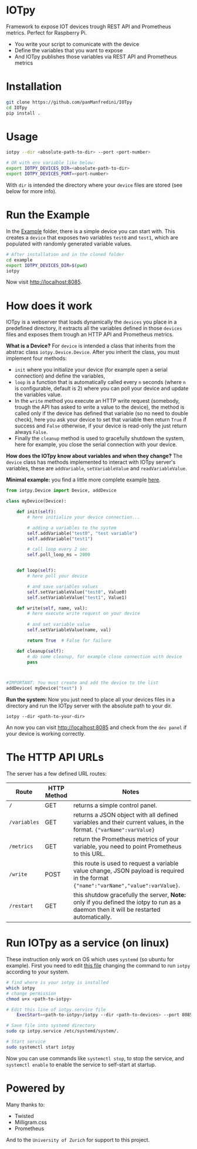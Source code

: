 # IOTpy
Framework to expose IOT devices trough REST API and Prometheus metrics. Perfect for Raspberry Pi.

- You write your script to comunicate with the device
- Define the variables that you want to expose 
- And IOTpy publishes those variables via REST API and Prometheus metrics

# Installation
```bash
git clone https://github.com/panManfredini/IOTpy
cd IOTpy
pip install .
```
# Usage
```bash
iotpy --dir <absolute-path-to-dir> --port <port-number>

# OR with env variable like below:
export IOTPY_DEVICES_DIR=<absolute-path-to-dir>
export IOTPY_DEVICES_PORT=<port-number>
```
With `dir` is intended the directory where your `device` files are stored (see below for more info).

# Run the Example

In the [Example](https://github.com/panManfredini/IOTpy/tree/main/example) folder, there is a simple device you can start with. This creates a `device` that exposes two variables `test0` and `test1`, 
which are populated with randomly generated variable values.

```bash
# After installation and in the cloned folder
cd example
export IOTPY_DEVICES_DIR=$(pwd)
iotpy
```
Now visit [http://localhost:8085](http://localhost:8085).


# How does it work
IOTpy is a webserver that loads dynamically the `devices` you place in a predefined directory, it extracts all the 
variables defined in those `devices` files and exposes them trough an HTTP API and Prometheus metrics.

**What is a Device?** For `device` is intended a class that inherits from the abstrac class `iotpy.Device.Device`. After you inherit the class, you must implement
four methods: 
- `init` where you initialize your device (for example open a serial connection) and define the variables, 
- `loop` is a function that is automatically called every `n` seconds (where `n` is configurable, default is 2) where you can poll your device and update the variables value. 
- In the `write` method you execute an HTTP write request (somebody, trough the API has asked to write a value to the device), the method is called only if the device has defined that variable (so no need to double check), here you ask your device to set that variable then return `True` if success and `False` otherwise, if your device is read-only the just return always `False`.
- Finally the `cleanup` method is used to gracefully shutdown the system, here for example, you close the serial connection with your device.

**How does the IOTpy know about variables and when they change?**  The `device` class has methods implemented to interact with IOTpy server's variables, these are `addVariable`, `setVariableValue` and `readVariableValue`. 

**Minimal example:** you find a little more complete example [here](https://github.com/panManfredini/IOTpy/blob/main/example/exampleDevice.py).

```python
from iotpy.Device import Device, addDevice

class myDevice(Device):

    def init(self):
        # here initialize your device connection...

        # adding a variables to the system
        self.addVariable("test0", "test variable")
        self.addVariable("test1")

        # call loop every 2 sec
        self.poll_loop_ms = 2000


    def loop(self):
        # here poll your device

        # and save variables values
        self.setVariableValue("test0", Value0)
        self.setVariableValue("test1", Value1)

    def write(self, name, val):
        # here execute write request on your device
        
        # and set variable value
        self.setVariableValue(name, val)

        return True  # False for failure

    def cleanup(self):
        # do some cleanup, for example close connection with device
        pass



#IMPORTANT: You must create and add the device to the list
addDevice( myDevice("test") )
```

**Run the system:** Now you just need to place all your devices files in a directory and run the IOTpy server with the absolute path to your dir.
```
iotpy --dir <path-to-your-dir>
```
An now you can visit [http://localhost:8085](http://localhost:8085) and check from the `dev panel` if your device is working correctly.

# The HTTP API URLs

The server has a few defined URL routes:

| Route | HTTP Method | Notes |  
|--------|-------------|------------|
|`/`| GET | returns a simple control panel. |  
|`/variables`| GET | returns a JSON object with all defined variables and their current values, in the format. `{"varName":varValue}` |  
|`/metrics` | GET | return the Prometheus metrics of your variable, you need to point Prometheus to this URL. |  
|`/write` | POST | this route is used to request a variable value change, JSON payload is required in the format `{"name":"varName","value":varValue}`. |  
|`/restart`| GET | this shutdow gracefully the server, **Note:** only if you defined the iotpy to run as a daemon then it will be restarted automatically.|


# Run IOTpy as a service (on linux)

These instruction only work on OS which uses `systemd` (so ubuntu for example). 
First you need to edit [this file](https://github.com/panManfredini/IOTpy/blob/main/iotpy.service) changing the command to run `iotpy` according to your system.

```bash
# find where is your iotpy is installed 
which iotpy
# change permission
chmod u+x <path-to-iotpy>

# Edit this line of iotpy.service file
    ExecStart=<path-to-iotpy>/iotpy --dir <path-to-devices> --port 8085

# Save file into systemd directory
sudo cp iotpy.service /etc/systemd/system/.

# Start service 
sudo systemctl start iotpy
```

Now you can use commands like `systemctl stop`, to stop the service, and `systemctl enable` to enable the service to self-start at startup.


# Powered by

Many thanks to:

- Twisted
- Milligram.css 
- Prometheus 

And to the `University of Zurich` for support to this project.
